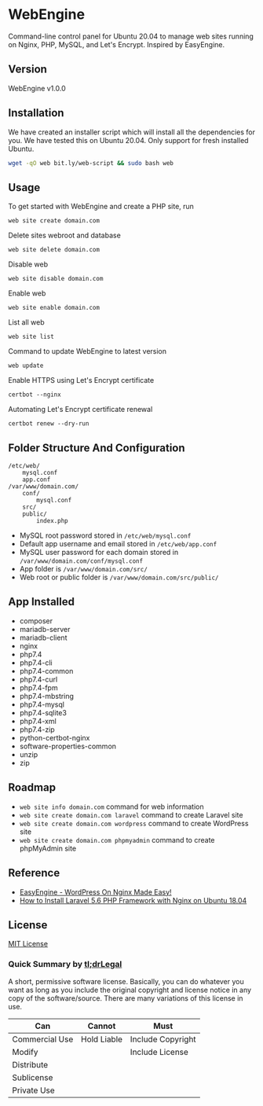 # WebEngine
Command-line control panel for Ubuntu 20.04 to manage web sites running on Nginx, PHP, MySQL, and Let's Encrypt. Inspired by EasyEngine.


## Version

WebEngine v1.0.0


## Installation

We have created an installer script which will install all the dependencies for you. We have tested this on Ubuntu 20.04. Only support for fresh installed Ubuntu.

```bash
wget -qO web bit.ly/web-script && sudo bash web
```


## Usage

To get started with WebEngine and create a PHP site, run

```
web site create domain.com
```

Delete sites webroot and database

```
web site delete domain.com
```

Disable web

```
web site disable domain.com
```

Enable web

```
web site enable domain.com
```

List all web

```
web site list
```

Command to update WebEngine to latest version

```
web update
```

Enable HTTPS using Let's Encrypt certificate

```
certbot --nginx
```

Automating Let's Encrypt certificate renewal

```
certbot renew --dry-run
```


## Folder Structure And Configuration

```
/etc/web/
    mysql.conf
    app.conf
/var/www/domain.com/
    conf/
        mysql.conf
    src/
    public/
        index.php
```

- MySQL root password stored in `/etc/web/mysql.conf`
- Default app username and email stored in `/etc/web/app.conf`
- MySQL user password for each domain stored in `/var/www/domain.com/conf/mysql.conf`
- App folder is `/var/www/domain.com/src/`
- Web root or public folder is `/var/www/domain.com/src/public/`


## App Installed

- composer
- mariadb-server 
- mariadb-client
- nginx
- php7.4 
- php7.4-cli
- php7.4-common 
- php7.4-curl
- php7.4-fpm
- php7.4-mbstring
- php7.4-mysql
- php7.4-sqlite3
- php7.4-xml
- php7.4-zip
- python-certbot-nginx
- software-properties-common
- unzip
- zip


## Roadmap
- `web site info domain.com` command for web information
- `web site create domain.com laravel` command to create Laravel site
- `web site create domain.com wordpress` command to create WordPress site
- `web site create domain.com phpmyadmin` command to create phpMyAdmin site

## Reference

- [EasyEngine - WordPress On Nginx Made Easy!](https://easyengine.io/)
- [How to Install Laravel 5.6 PHP Framework with Nginx on Ubuntu 18.04](https://www.howtoforge.com/tutorial/ubuntu-laravel-php-nginx/)


## License
[MIT License](http://opensource.org/licenses/MIT)

### Quick Summary by [tl;drLegal](https://tldrlegal.com/license/mit-license)
A short, permissive software license. Basically, you can do whatever you want as long as you include the original copyright and license notice in any copy of the software/source.  There are many variations of this license in use.

| Can | Cannot | Must |
| --- | ------ | ---- |
| Commercial Use | Hold Liable | Include Copyright |
| Modify |  | Include License |
| Distribute |  |
| Sublicense |  |
| Private Use |  |


